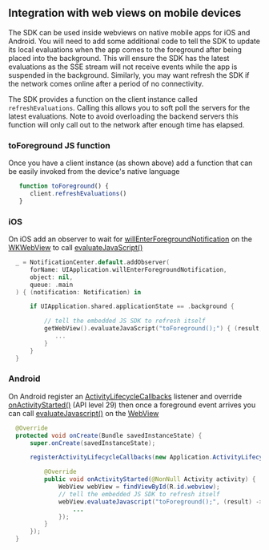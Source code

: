 ## Integration with web views on mobile devices

The SDK can be used inside webviews on native mobile apps for iOS and Android. You will need to add some additional
code to tell the SDK to update its local evaluations when the app comes to the foreground after being placed into
the background. This will ensure the SDK has the latest evaluations as the SSE stream will not receive events while
the app is suspended in the background. Similarly, you may want refresh the SDK if the network comes online after a
period of no connectivity.

The SDK provides a function on the client instance called `refreshEvaluations`. Calling this allows you to soft poll the
servers for the latest evaluations. Note to avoid overloading the backend servers this function will only call out to the
network after enough time has elapsed.

### toForeground JS function

Once you have a client instance (as shown above) add a function that can be easily invoked from the device's native language

```typescript
   function toForeground() {
      client.refreshEvaluations()
   }
```


### iOS

On iOS add an observer to wait for [willEnterForegroundNotification](https://developer.apple.com/documentation/uikit/uiapplication/1622944-willenterforegroundnotification) on the [WKWebView](https://developer.apple.com/documentation/webkit/wkwebview) to call [evaluateJavaScript()](https://developer.apple.com/documentation/webkit/wkwebview/1415017-evaluatejavascript)


```swift
  _ = NotificationCenter.default.addObserver(
      forName: UIApplication.willEnterForegroundNotification,
      object: nil,
      queue: .main
  ) { (notification: Notification) in

      if UIApplication.shared.applicationState == .background {

          // tell the embedded JS SDK to refresh itself
          getWebView().evaluateJavaScript("toForeground();") { (result, error) in
             ...
          }
      }
  }
```

### Android

On Android register an [ActivityLifecycleCallbacks](https://developer.android.com/reference/android/app/Application.ActivityLifecycleCallbacks) listener and override [onActivityStarted()](https://developer.android.com/reference/android/app/Application.ActivityLifecycleCallbacks#onActivityStarted(android.app.Activity)) (API level 29) then once a foreground event arrives you can call [evaluateJavascript()](https://developer.android.com/reference/android/webkit/WebView#evaluateJavascript(java.lang.String,%20android.webkit.ValueCallback%3Cjava.lang.String%3E)) on the [WebView](https://developer.android.com/reference/android/webkit/WebView)


```java
  @Override
  protected void onCreate(Bundle savedInstanceState) {
      super.onCreate(savedInstanceState);

      registerActivityLifecycleCallbacks(new Application.ActivityLifecycleCallbacks() {

          @Override
          public void onActivityStarted(@NonNull Activity activity) {
              WebView webView = findViewById(R.id.webview);
              // tell the embedded JS SDK to refresh itself
              webView.evaluateJavascript("toForeground();", (result) -> {
                  ...
              });
          }
      });
  }
```

